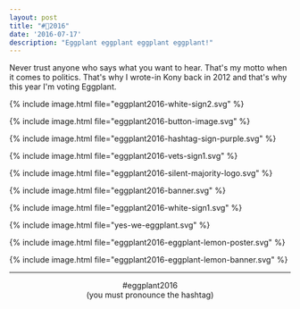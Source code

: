 ```yaml
---
layout: post
title: "#🍆2016"
date: '2016-07-17'
description: "Eggplant eggplant eggplant eggplant!"
---
```



Never trust anyone who says what you want to hear. That's my motto when it comes to politics. That's why I wrote-in Kony back in 2012 and that's why this year I'm voting Eggplant.

{% include image.html file="eggplant2016-white-sign2.svg" %}

{% include image.html file="eggplant2016-button-image.svg" %}

{% include image.html file="eggplant2016-hashtag-sign-purple.svg" %}

{% include image.html file="eggplant2016-vets-sign1.svg" %}

{% include image.html file="eggplant2016-silent-majority-logo.svg" %}

{% include image.html file="eggplant2016-banner.svg" %}

{% include image.html file="eggplant2016-white-sign1.svg" %}

{% include image.html file="yes-we-eggplant.svg" %}

{% include image.html file="eggplant2016-eggplant-lemon-poster.svg" %}

{% include image.html file="eggplant2016-eggplant-lemon-banner.svg" %}


----


<p align="center">#eggplant2016<br>(you must pronounce the hashtag)</p>
